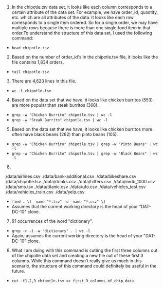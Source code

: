 1. In the chipotle.tsv data set, it looks like each column corresponds to a certain attribute of the data set. For example, we have order_id, quantity, etc. which are all attributes of the data. It looks like each row corresponds to a single item ordered. So for a single order, we may have multiple rows because there is more than one single food item in that order.To understand the structure of this data set, I used the following command:
  * `head chipotle.tsv`

2. Based on the number of order_id's in the chipotle.tsv file, it looks like the file contains 1,834 orders.
  * `tail chipotle.tsv`

3. There are 4,623 lines in this file.

  * `wc -l chipotle.tsv`

4. Based on the data set that we have, it looks like chicken burritos (553) are more popular than steak burritos (368).

  * `grep -w "Chicken Burrito" chipotle.tsv | wc -l`
  * `grep -w "Steak Burrito" chipotle.tsv | wc -l`

5. Based on the data set that we have, it looks like chicken burritos more often have black beans (282) than pinto beans (105).

  * `grep -w "Chicken Burrito" chipotle.tsv | grep -w "Pinto Beans" | wc -l`
  * `grep -w "Chicken Burrito" chipotle.tsv | grep -w "Black Beans" | wc -l`

6. 
./data/airlines.csv
./data/bank-additional.csv
./data/bikeshare.csv
./data/chipotle.tsv
./data/drinks.csv
./data/hitters.csv
./data/imdb_1000.csv
./data/sms.tsv
./data/titanic.csv
./data/ufo.csv
./data/vehicles_test.csv
./data/vehicles_train.csv
./data/yelp.csv

  * `find . \( -name "*.tsv" -o -name "*.csv" \)`
  * Assumes that the current working directory is the head of your "DAT-DC-10" clone.

7. 91 occurrences of the word "dictionary".
  * `grep -r -i -w "dictionary" . | wc -l`
  * Again, assumes the current working directory is the head of your "DAT-DC-10" clone.

8. What I am doing with this command is cutting the first three columns out of the chipotle data set and creating a new file out of these first 3 columns. While this command doesn't really give us much in this scenario, the structure of this command could definitely be useful in the future.
  * `cut -f1,2,3 chipotle.tsv >> first_3_columns_of_chip_data`
